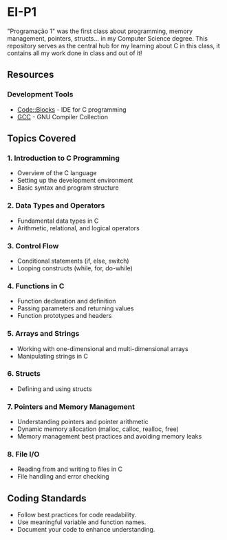 # EI-P1

"Programação 1" was the first class about programming, memory management, pointers, structs... in my Computer Science degree. This repository serves as the central hub for my learning about C in this class, it contains all my work done in class and out of it!

## Resources

### Development Tools
- [Code::Blocks](http://www.codeblocks.org/) - IDE for C programming
- [GCC](https://gcc.gnu.org/) - GNU Compiler Collection

## Topics Covered

### 1. **Introduction to C Programming**
   - Overview of the C language
   - Setting up the development environment
   - Basic syntax and program structure

### 2. **Data Types and Operators**
   - Fundamental data types in C
   - Arithmetic, relational, and logical operators

### 3. **Control Flow**
   - Conditional statements (if, else, switch)
   - Looping constructs (while, for, do-while)

### 4. **Functions in C**
   - Function declaration and definition
   - Passing parameters and returning values
   - Function prototypes and headers

### 5. **Arrays and Strings**
   - Working with one-dimensional and multi-dimensional arrays
   - Manipulating strings in C

### 6. **Structs**
   - Defining and using structs

### 7. **Pointers and Memory Management**
   - Understanding pointers and pointer arithmetic
   - Dynamic memory allocation (malloc, calloc, realloc, free)
   - Memory management best practices and avoiding memory leaks

### 8. **File I/O**
   - Reading from and writing to files in C
   - File handling and error checking
   
## Coding Standards
- Follow best practices for code readability.
- Use meaningful variable and function names.
- Document your code to enhance understanding.

